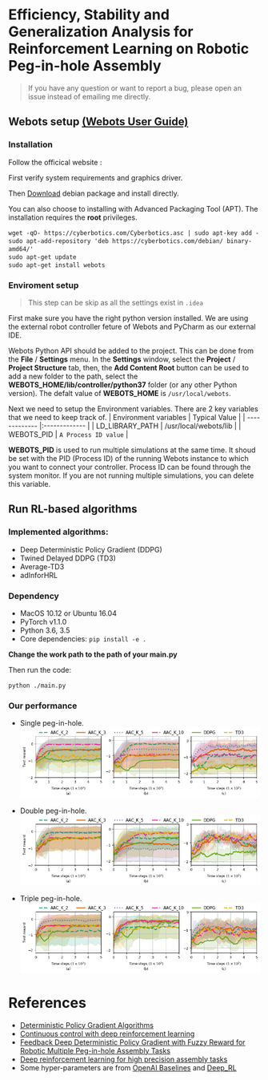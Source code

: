# Efficiency, Stability and Generalization Analysis for Reinforcement Learning on Robotic Peg-in-hole Assembly
> If you have any question or want to report a bug, please open an issue instead of emailing me directly. 

## Webots setup [(Webots User Guide)](https://cyberbotics.com/doc/guide)

### Installation

Follow the officical website :

First verify system requirements and graphics driver. 

Then [Download](https://cyberbotics.com/#download) debian package and install directly. 

You can also choose to installing with Advanced Packaging Tool (APT). The installation requires the **root** privileges. 

```
wget -qO- https://cyberbotics.com/Cyberbotics.asc | sudo apt-key add -
sudo apt-add-repository 'deb https://cyberbotics.com/debian/ binary-amd64/'
sudo apt-get update
sudo apt-get install webots
```

### Enviroment setup

> This step can be skip as all the settings exist in `.idea`

First make sure you have the right python version installed. We are using the external robot controller feture of Webots and PyCharm as our external IDE.

Webots Python API should be added to the project. This can be done from the **File** / **Settings** menu. In the **Settings** window, select the **Project** / **Project Structure** tab, then, the **Add Content Root** button can be used to add a new folder to the path, select the **WEBOTS_HOME/lib/controller/python37** folder (or any other Python version). The defalt value of **WEBOTS_HOME** is `/usr/local/webots`.

Next we need to setup the Environment variables.
There are 2 key variables that we need to keep track of.
| Environment variables | Typical Value |
| ------------- |:------------- |
| LD_LIBRARY_PATH | /usr/local/webots/lib |
| WEBOTS_PID | `A Process ID value` |

**WEBOTS_PID** is used to run multiple simulations at the same time. It shoud be set with the PID (Process ID) of the running Webots instance to which you want to connect your controller. Process ID can be found through the system monitor. If you are not running multiple simulations, you can delete this variable.

## Run RL-based algorithms

### Implemented algorithms:
* Deep Deterministic Policy Gradient (DDPG)
* Twined Delayed DDPG (TD3)
* Average-TD3
* adInforHRL

### Dependency
* MacOS 10.12 or Ubuntu 16.04
* PyTorch v1.1.0
* Python 3.6, 3.5
* Core dependencies: `pip install -e .`

**Change the work path to the path of your main.py**

Then run the code:
```
python ./main.py
```

### Our performance 

* Single peg-in-hole. 
![Loading...](figures/single_assembly_performance.png)

* Double peg-in-hole. 
![Loading...](figures/double_assembly_performance.png)

* Triple peg-in-hole. 
![Loading...](figures/triple_assembly_performance.png)

# References
* [Deterministic Policy Gradient Algorithms](http://proceedings.mlr.press/v32/silver14.pdf)
* [Continuous control with deep reinforcement learning](https://arxiv.org/abs/1509.02971)
* [Feedback Deep Deterministic Policy Gradient with Fuzzy Reward for Robotic Multiple Peg-in-hole Assembly Tasks](https://ieeexplore.ieee.org/abstract/document/8454796) 
* [Deep reinforcement learning for high precision assembly tasks](https://ieeexplore.ieee.org/abstract/document/8202244)
* Some hyper-parameters are from [OpenAI Baselines](https://github.com/openai/baselines) and [Deep_RL](https://github.com/ShangtongZhang/DeepRL) 
